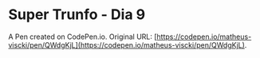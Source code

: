# Super Trunfo - Dia 9

A Pen created on CodePen.io. Original URL: [https://codepen.io/matheus-viscki/pen/QWdgKjL](https://codepen.io/matheus-viscki/pen/QWdgKjL).


